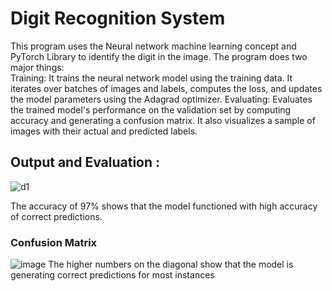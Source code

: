 # Digit Recognition System
This program uses the Neural network machine learning concept and PyTorch Library to identify the digit in the image. The program does two major things:  
Training: It trains the neural network model using the training data. It iterates over batches of images and labels, computes the loss, and updates the model parameters using the Adagrad optimizer.
Evaluating: Evaluates the trained model's performance on the validation set by computing accuracy and generating a confusion matrix. It also visualizes a sample of images with their actual and predicted labels.

## Output and Evaluation : 
![d1](https://github.com/AkshatKapo/Digit-Recognition-System/assets/94620098/d402a0df-4bc9-4738-b87c-a69908b61d66)

The accuracy of 97%  shows that the model functioned with high accuracy of correct predictions.
### Confusion Matrix

![image](https://github.com/AkshatKapo/Digit-Recognition-System/assets/94620098/ac6127ef-5dfc-4be6-adbf-f74a40f9564a)
The higher numbers on the diagonal show that the model is generating correct predictions for most instances


